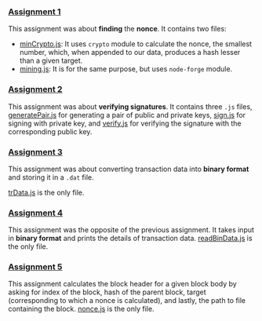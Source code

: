### [Assignment 1](./Assignment1)
This assignment was about **finding** the **nonce**. 
It contains two files:
- [minCrypto.js](./Assignment1/minCrypto.js): It uses `crypto` module to calculate the nonce, the smallest number, 
which, when appended to our data, produces a hash lesser than a given target.
- [mining.js](./Assignment1/mining.js): It is for the same purpose, but uses `node-forge` module.


### [Assignment 2](./Assignment2)
This assignment was about **verifying signatures**.
It contains three `.js` files, [generatePair.js](./Assignment2/generatePair.js) for generating a pair of 
public and private keys, [sign.js](./Assignment2/sign.js) for signing with private key,
and [verify.js](./Assignment2/verify.js) for verifying the signature with the corresponding public key.


### [Assignment 3](./Assignment3)
This assignment was about converting transaction data into **binary format** and storing it in a `.dat` file.

[trData.js](./Assignment3/trData.js) is the only file.

### [Assignment 4](./Assignment4)
This assignment was the opposite of the previous assignment. It takes input in **binary format** and prints the details of transaction data.
[readBinData.js](./Assignment4/readBinData.js) is the only file.


### [Assignment 5](./Assignment5)
This assignment calculates the block header for a given block body by asking for index of the block, hash of the parent block, target (corresponding to which a nonce is calculated), and lastly, the path to file containing the block.
[nonce.js](./Assignment5/nonce.js) is the only file.

